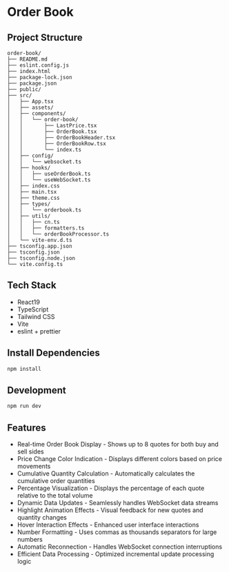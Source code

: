 # Order Book

## Project Structure

```
order-book/
├── README.md
├── eslint.config.js
├── index.html
├── package-lock.json
├── package.json
├── public/
├── src/
│   ├── App.tsx
│   ├── assets/
│   ├── components/
│   │   └── order-book/
│   │       ├── LastPrice.tsx
│   │       ├── OrderBook.tsx
│   │       ├── OrderBookHeader.tsx
│   │       ├── OrderBookRow.tsx
│   │       └── index.ts
│   ├── config/
│   │   └── websocket.ts
│   ├── hooks/
│   │   ├── useOrderBook.ts
│   │   └── useWebSocket.ts
│   ├── index.css
│   ├── main.tsx
│   ├── theme.css
│   ├── types/
│   │   └── orderbook.ts
│   ├── utils/
│   │   ├── cn.ts
│   │   ├── formatters.ts
│   │   └── orderBookProcessor.ts
│   └── vite-env.d.ts         
├── tsconfig.app.json        
├── tsconfig.json             
├── tsconfig.node.json        
└── vite.config.ts
```

## Tech Stack

- React19
- TypeScript
- Tailwind CSS
- Vite
- eslint + prettier

## Install Dependencies

```bash
npm install
```

## Development

```bash
npm run dev
```

## Features

- Real-time Order Book Display - Shows up to 8 quotes for both buy and sell sides
- Price Change Color Indication - Displays different colors based on price movements
- Cumulative Quantity Calculation - Automatically calculates the cumulative order quantities
- Percentage Visualization - Displays the percentage of each quote relative to the total volume
- Dynamic Data Updates - Seamlessly handles WebSocket data streams
- Highlight Animation Effects - Visual feedback for new quotes and quantity changes
- Hover Interaction Effects - Enhanced user interface interactions
- Number Formatting - Uses commas as thousands separators for large numbers
- Automatic Reconnection - Handles WebSocket connection interruptions
- Efficient Data Processing - Optimized incremental update processing logic
